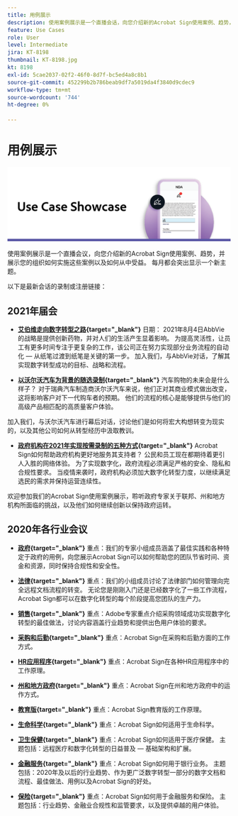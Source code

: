 ```yaml
---
title: 用例展示
description: 使用案例展示是一个直播会话，向您介绍新的Acrobat Sign使用案例、趋势，并展示您的组织可以如何实施这些案例并从中受益
feature: Use Cases
role: User
level: Intermediate
jira: KT-8198
thumbnail: KT-8198.jpg
kt: 8198
exl-id: 5cae2037-02f2-46f0-8d7f-bc5ed4a8c8b1
source-git-commit: 452299b2b786beab9df7a5019da4f3840d9cdec9
workflow-type: tm+mt
source-wordcount: '744'
ht-degree: 0%

---
```


# 用例展示

![用例横幅](../assets/UCSC_Rebrand.png)

使用案例展示是一个直播会议，向您介绍新的Acrobat Sign使用案例、趋势，并展示您的组织如何实施这些案例以及如何从中受益。 每月都会突出显示一个新主题。

以下是最新会话的录制或注册链接：

## 2021年届会

* **[艾伯维走向数字转型之路](https://use-case-showcase-with-abbvie.joinus.adobeevents.com/){target="_blank"}**
日期： 2021年8月4日AbbVie的战略是提供创新药物，并对人们的生活产生显着影响。 为提高灵活性，让员工有更多时间专注于更复杂的工作，该公司正在努力实现部分业务流程的自动化 — 从纸笔过渡到纸笔是关键的第一步。 加入我们，与AbbVie对话，了解其实现数字转型成功的目标、战略和流程。

* **[以沃尔沃汽车为背景的随选录制](https://gateway.on24.com/wcc/eh/2172296/lp/2963219/adobe-sign-use-case-showcase%3A-featuring-volvo-cars/){target="_blank"}**
汽车购物的未来会是什么样子？ 对于瑞典汽车制造商沃尔沃汽车来说，他们正对其商业模式做出改变，这将影响客户对下一代购车者的预期。 他们的流程的核心是能够提供与他们的高级产品相匹配的高质量客户体验。

加入我们，与沃尔沃汽车进行幕后对话，讨论他们是如何将宏大构想转变为现实的，以及其他公司如何从转型经历中汲取教训。

* **[政府机构在2021年实现按需录制的五种方式](https://gateway.on24.com/wcc/eh/2172296/lp/2790280/5-ways-government-agencies-will-transform-in-2021-/){target="_blank"}**
Acrobat Sign如何帮助政府机构更好地服务其支持者？ 公民和员工现在都期待着更引人入胜的网络体验。 为了实现数字化，政府流程必须满足严格的安全、隐私和合规性要求。 当疫情来袭时，政府机构必须加大数字化转型力度，以继续满足选民的需求并保持运营连续性。

欢迎参加我们的Acrobat Sign使用案例展示，聆听政府专家关于联邦、州和地方机构所面临的挑战，以及他们如何继续创新以保持政府运转。

## 2020年各行业会议

* **[政府](https://event.on24.com/wcc/r/2790280/7FFF27458A6834FDF8C73C5149637590?partnerref=EXL){target="_blank"}**
重点：我们的专家小组成员涵盖了最佳实践和各种特定于政府的用例，向您展示Acrobat Sign可以如何帮助您的团队节省时间、资金和资源，同时保持合规性和安全性。

* **[法律](https://event.on24.com/wcc/r/2634329/292CA0B317E56600A114508CC55376BF?partnerref=EXL){target="_blank"}**
重点：我们的小组成员讨论了法律部门如何管理向完全远程文档流程的转变。 无论您是刚刚入门还是已经数字化了一些工作流程，Acrobat Sign都可以在数字化转型的每个阶段提高您团队的生产力。

* **[销售](https://acrobat.adobe.com/us/en/business/webinars/adobe-sign-use-case-showcase-sales.html){target="_blank"}**
重点：Adobe专家重点介绍采购领域成功实现数字化转型的最佳做法，讨论内容涵盖行业趋势和提供出色用户体验的要求。

* **[采购和后勤](https://event.on24.com/wcc/r/2514418/278FB6F16C198E2B866CF487AF9514F6){target="_blank"}**
重点：Acrobat Sign在采购和后勤方面的工作方式。

* **[HR应用程序](https://event.on24.com/wcc/r/2351937/D9E34A102F309DFCAF0D07D5192BD66D){target="_blank"}**
重点：Acrobat Sign在各种HR应用程序中的工作原理。

* **[州和地方政府](https://event.on24.com/wcc/r/2351937/D9E34A102F309DFCAF0D07D5192BD66D){target="_blank"}**
重点：Acrobat Sign在州和地方政府中的运作方式。

* **[教育版](https://event.on24.com/wcc/r/2241711/762243D5EE65DAC44D3AE7BCCD3388A7){target="_blank"}**
重点：Acrobat Sign教育版的工作原理。

* **[生命科学](https://event.on24.com/wcc/r/2204781/2C266134D08DDE48E17C77746F192AA6){target="_blank"}**
重点：Acrobat Sign如何适用于生命科学。

* **[卫生保健](https://event.on24.com/wcc/r/2202626/1D60C42BD396AE273CB09CF53F1051BE){target="_blank"}**
重点：Acrobat Sign如何适用于医疗保健。 主题包括：远程医疗和数字化转型的日益普及 — 基础架构和扩展。

* **[金融服务](https://event.on24.com/wcc/r/2177152/40A4315A5D32F21AFB5EB03E25C15992){target="_blank"}**
重点：Acrobat Sign如何用于银行业务。 主题包括：2020年及以后的行业趋势、作为更广泛数字转型一部分的数字文档和流程、最佳做法、用例以及Acrobat Sign的好处。

* **[保险](https://event.on24.com/wcc/r/2162717/1449ED610AD3B545004079728D9AE0F6){target="_blank"}**
重点：Acrobat Sign如何用于金融服务和保险。 主题包括：行业趋势、金融业合规性和监管要求，以及提供卓越的用户体验。
